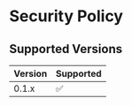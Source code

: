 # Security Policy

## Supported Versions

| Version | Supported          |
| ------- | ------------------ |
| 0.1.x   | :white_check_mark: |

